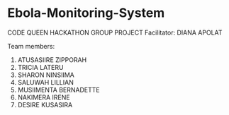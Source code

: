 # Ebola-Monitoring-System

CODE QUEEN HACKATHON GROUP PROJECT
Facilitator: DIANA APOLAT

Team members:
1. ATUSASIIRE ZIPPORAH
2. TRICIA LATERU
3. SHARON NINSIIMA
4. SALUWAH LILLIAN
5. MUSIIMENTA BERNADETTE
6. NAKIMERA IRENE
7. DESIRE KUSASIRA


